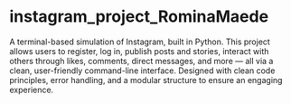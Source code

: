 # instagram_project_RominaMaede
 A terminal-based simulation of Instagram, built in Python. This project allows users to register, log in, publish posts and stories, interact with others through likes, comments, direct messages, and more — all via a clean, user-friendly command-line interface. Designed with clean code principles, error handling, and a modular structure to ensure an engaging experience.
